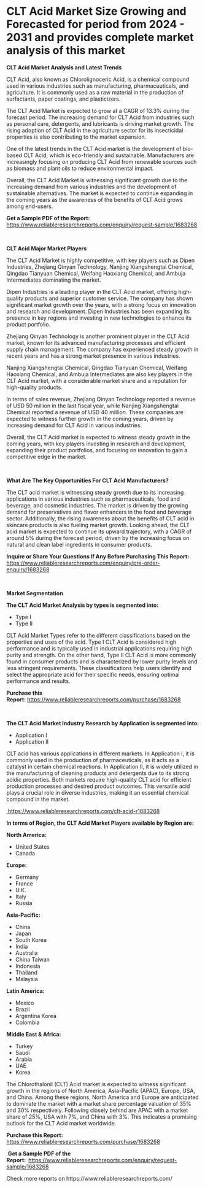 <p><h1>CLT Acid Market Size Growing and Forecasted for period from 2024 - 2031 and provides complete market analysis of this market</h1></p><p><strong>CLT Acid Market Analysis and Latest Trends</strong></p>
<p><p>CLT Acid, also known as Chlorolignoceric Acid, is a chemical compound used in various industries such as manufacturing, pharmaceuticals, and agriculture. It is commonly used as a raw material in the production of surfactants, paper coatings, and plasticizers.</p><p>The CLT Acid Market is expected to grow at a CAGR of 13.3% during the forecast period. The increasing demand for CLT Acid from industries such as personal care, detergents, and lubricants is driving market growth. The rising adoption of CLT Acid in the agriculture sector for its insecticidal properties is also contributing to the market expansion.</p><p>One of the latest trends in the CLT Acid market is the development of bio-based CLT Acid, which is eco-friendly and sustainable. Manufacturers are increasingly focusing on producing CLT Acid from renewable sources such as biomass and plant oils to reduce environmental impact.</p><p>Overall, the CLT Acid Market is witnessing significant growth due to the increasing demand from various industries and the development of sustainable alternatives. The market is expected to continue expanding in the coming years as the awareness of the benefits of CLT Acid grows among end-users.</p></p>
<p><strong>Get a Sample PDF of the Report:&nbsp;</strong> <a href="https://www.reliableresearchreports.com/enquiry/request-sample/1683268">https://www.reliableresearchreports.com/enquiry/request-sample/1683268</a></p>
<p>&nbsp;</p>
<p><strong>CLT Acid Major Market Players</strong></p>
<p><p>The CLT Acid Market is highly competitive, with key players such as Dipen Industries, Zhejiang Qinyan Technology, Nanjing Xiangshengtai Chemical, Qingdao Tianyuan Chemical, Weifang Haoxiang Chemical, and Ambuja Intermediates dominating the market.</p><p>Dipen Industries is a leading player in the CLT Acid market, offering high-quality products and superior customer service. The company has shown significant market growth over the years, with a strong focus on innovation and research and development. Dipen Industries has been expanding its presence in key regions and investing in new technologies to enhance its product portfolio.</p><p>Zhejiang Qinyan Technology is another prominent player in the CLT Acid market, known for its advanced manufacturing processes and efficient supply chain management. The company has experienced steady growth in recent years and has a strong market presence in various industries.</p><p>Nanjing Xiangshengtai Chemical, Qingdao Tianyuan Chemical, Weifang Haoxiang Chemical, and Ambuja Intermediates are also key players in the CLT Acid market, with a considerable market share and a reputation for high-quality products.</p><p>In terms of sales revenue, Zhejiang Qinyan Technology reported a revenue of USD 50 million in the last fiscal year, while Nanjing Xiangshengtai Chemical reported a revenue of USD 40 million. These companies are expected to witness further growth in the coming years, driven by increasing demand for CLT Acid in various industries.</p><p>Overall, the CLT Acid market is expected to witness steady growth in the coming years, with key players investing in research and development, expanding their product portfolios, and focusing on innovation to gain a competitive edge in the market.</p></p>
<p>&nbsp;</p>
<p><strong>What Are The Key Opportunities For CLT Acid Manufacturers?</strong></p>
<p><p>The CLT acid market is witnessing steady growth due to its increasing applications in various industries such as pharmaceuticals, food and beverage, and cosmetic industries. The market is driven by the growing demand for preservatives and flavor enhancers in the food and beverage sector. Additionally, the rising awareness about the benefits of CLT acid in skincare products is also fueling market growth. Looking ahead, the CLT acid market is expected to continue its upward trajectory, with a CAGR of around 5% during the forecast period, driven by the increasing focus on natural and clean label ingredients in consumer products.</p></p>
<p><strong>Inquire or Share Your Questions If Any Before Purchasing This Report:</strong> <a href="https://www.reliableresearchreports.com/enquiry/pre-order-enquiry/1683268">https://www.reliableresearchreports.com/enquiry/pre-order-enquiry/1683268</a></p>
<p>&nbsp;</p>
<p><strong>Market Segmentation</strong></p>
<p><strong>The CLT Acid Market Analysis by types is segmented into:</strong></p>
<p><ul><li>Type I</li><li>Type II</li></ul></p>
<p><p>CLT Acid Market Types refer to the different classifications based on the properties and uses of the acid. Type I CLT Acid is considered high performance and is typically used in industrial applications requiring high purity and strength. On the other hand, Type II CLT Acid is more commonly found in consumer products and is characterized by lower purity levels and less stringent requirements. These classifications help users identify and select the appropriate acid for their specific needs, ensuring optimal performance and results.</p></p>
<p><strong>Purchase this Report:&nbsp;</strong><a href="https://www.reliableresearchreports.com/purchase/1683268">https://www.reliableresearchreports.com/purchase/1683268</a></p>
<p>&nbsp;</p>
<p><strong>The CLT Acid Market Industry Research by Application is segmented into:</strong></p>
<p><ul><li>Application I</li><li>Application II</li></ul></p>
<p><p>CLT acid has various applications in different markets. In Application I, it is commonly used in the production of pharmaceuticals, as it acts as a catalyst in certain chemical reactions. In Application II, it is widely utilized in the manufacturing of cleaning products and detergents due to its strong acidic properties. Both markets require high-quality CLT acid for efficient production processes and desired product outcomes. This versatile acid plays a crucial role in diverse industries, making it an essential chemical compound in the market.</p></p>
<p><a href="https://www.reliableresearchreports.com/clt-acid-r1683268">&nbsp;https://www.reliableresearchreports.com/clt-acid-r1683268</a></p>
<p><strong>In terms of Region, the CLT Acid Market Players available by Region are:</strong></p>
<p>
    <p> <strong> North America: </strong>
        <ul>
            <li>United States</li>
            <li>Canada</li>
        </ul>
        </p> 
    <p> <strong> Europe: </strong>
        <ul>
            <li>Germany</li>
            <li>France</li>
            <li>U.K.</li>
            <li>Italy</li>
            <li>Russia</li>
        </ul>
        </p> 
    <p> <strong> Asia-Pacific: </strong>
        <ul>
            <li>China</li>
            <li>Japan</li>
            <li>South Korea</li>
            <li>India</li>
            <li>Australia</li>
            <li>China Taiwan</li>
            <li>Indonesia</li>
            <li>Thailand</li>
            <li>Malaysia</li>
        </ul>
        </p> 
    <p> <strong> Latin America: </strong>
        <ul>
            <li>Mexico</li>
            <li>Brazil</li>
            <li>Argentina Korea</li>
            <li>Colombia</li>
        </ul>
        </p> 
    <p> <strong> Middle East & Africa: </strong>
        <ul>
            <li>Turkey</li>
            <li>Saudi</li>
            <li>Arabia</li>
            <li>UAE</li>
            <li>Korea</li>
        </ul>
    </p>
    </p>
<p><p>The Chlorothalonil (CLT) Acid market is expected to witness significant growth in the regions of North America, Asia-Pacific (APAC), Europe, USA, and China. Among these regions, North America and Europe are anticipated to dominate the market with a market share percentage valuation of 35% and 30% respectively. Following closely behind are APAC with a market share of 25%, USA with 7%, and China with 3%. This indicates a promising outlook for the CLT Acid market worldwide.</p></p>
<p><strong>Purchase this Report: </strong><a href="https://www.reliableresearchreports.com/purchase/1683268">https://www.reliableresearchreports.com/purchase/1683268</a></p>
<p>&nbsp;<strong>Get a Sample PDF of the Report:&nbsp;&nbsp;</strong><a href="https://www.reliableresearchreports.com/enquiry/request-sample/1683268">https://www.reliableresearchreports.com/enquiry/request-sample/1683268</a></p>
<p><strong></strong></p>
<p>Check more reports on https://www.reliableresearchreports.com/</p>